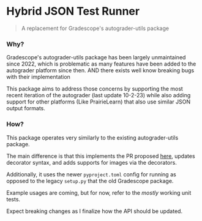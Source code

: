 # Hybrid JSON Test Runner

> A replacement for Gradescope's autograder-utils package


### Why?

Gradescope's autograder-utils package has been largely unmaintained since 2022, which is problematic as many features
have been added to the autograder platform since then. AND there exists well know breaking bugs with their implementation

This package aims to address those concerns by supporting the most recent iteration of the autograder (last update 10-2-23)
while also adding support for other platforms (Like PrairieLearn) that also use similar JSON output formats.

### How?

This package operates very similarly to the existing autograder-utils package.

The main difference is that this implements the PR proposed [here](https://github.com/gradescope/gradescope-utils/pull/38), updates decorator syntax, and adds supports for images via the decorators.

Additionally, it uses the newer `pyproject.toml` config for running as opposed to the legacy `setup.py` that the old Gradescope package.

Example usages are coming, but for now, refer to the _mostly_ working unit tests.

Expect breaking changes as I finalize how the API should be updated.
